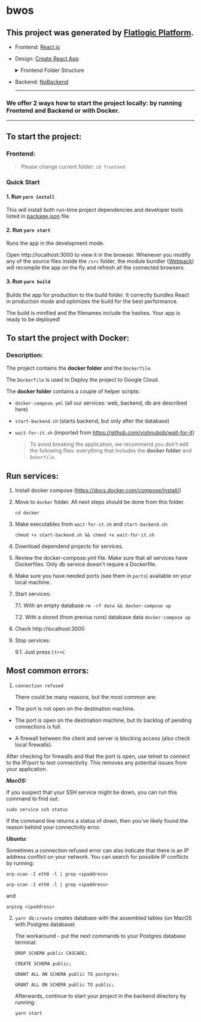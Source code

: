 

# bwos

## This project was generated by [Flatlogic Platform](https://flatlogic.com).

  - Frontend: [React.js](https://flatlogic.com/templates?framework%5B%5D=react&sort=default)

  - Design: [Create React App](https://reactjs.org/docs/create-a-new-react-app.html)

    <details><summary>Frontend Folder Structure</summary> 

    The generated application has the following frontend folder structure: 

    `src` folder which contains your working files that will be used later to create the build. the src folder contains folders as:

      - App.js;

      - App.css;

      - App.test.js;

      - Setup.test.js;

      - reportWebVitals.js;

      - index.js;

      - index.css;

      - logo.svg.

    `public` - is the web-accessible root of the site. Basically whatever is in that folder can be opened from the browser address bar. The server won't provide user access to files outside the public.   
    </details> 

- Backend: [NoBackend](https://flatlogic.com/templates?backend%5B%5D=no-backend&sort=trending)

  -----------------------
### We offer 2 ways how to start the project locally: by running Frontend and Backend or with Docker.
-----------------------

## To start the project:

### Frontend:

> Please change current folder: `cd frontend`

  ### Quick Start

  #### 1. Run `yarn install`

  This will install both run-time project dependencies and developer tools listed
  in [package.json](../project-files/package.json) file.

  #### 2. Run `yarn start`

  Runs the app in the development mode.

  Open http://localhost:3000 to view it in the browser. Whenever you modify any of the source files inside the `/src` folder,
  the module bundler ([Webpack](http://webpack.github.io/)) will recompile the
  app on the fly and refresh all the connected browsers.

  #### 3. Run `yarn build`

  Builds the app for production to the build folder.
  It correctly bundles React in production mode and optimizes the build for the best performance.

  The build is minified and the filenames include the hashes.
  Your app is ready to be deployed!

## To start the project with Docker:
### Description:

The project contains the **docker folder** and the `Dockerfile`.

The `Dockerfile` is used to Deploy the project to Google Cloud.

The **docker folder** contains a couple of helper scripts:

- `docker-compose.yml` (all our services: web, backend, db are described here)
- `start-backend.sh` (starts backend, but only after the database)
- `wait-for-it.sh` (imported from https://github.com/vishnubob/wait-for-it)

    > To avoid breaking the application, we recommend you don't edit the following files: everything that includes the **docker folder** and `Dokerfile`.

## Run services:

1. Install docker compose (https://docs.docker.com/compose/install/)

2. Move to `docker` folder. All next steps should be done from this folder.

   ``` cd docker ```

3. Make executables from `wait-for-it.sh` and `start-backend.sh`:

   ``` chmod +x start-backend.sh && chmod +x wait-for-it.sh ```

4. Download dependend projects for services.

5. Review the docker-compose.yml file. Make sure that all services have Dockerfiles. Only db service doesn't require a Dockerfile.

6. Make sure you have needed ports (see them in `ports`) available on your local machine.

7. Start services:

   7.1. With an empty database `rm -rf data && docker-compose up`

   7.2. With a stored (from previus runs) database data `docker-compose up`

8. Check http://localhost:3000

9. Stop services:

   9.1. Just press `Ctr+C`

## Most common errors:

1. `connection refused`

   There could be many reasons, but the most common are:

  - The port is not open on the destination machine.

  - The port is open on the destination machine, but its backlog of pending connections is full.

  - A firewall between the client and server is blocking access (also check local firewalls).

   After checking for firewalls and that the port is open, use telnet to connect to the IP/port to test connectivity. This removes any potential issues from your application.

   ***MacOS:***

   If you suspect that your SSH service might be down, you can run this command to find out:

   `sudo service ssh status`

   If the command line returns a status of down, then you’ve likely found the reason behind your connectivity error.

   ***Ubuntu:***

   Sometimes a connection refused error can also indicate that there is an IP address conflict on your network. You can search for possible IP conflicts by running:

   `arp-scan -I eth0 -l | grep <ipaddress>`

   `arp-scan -I eth0 -l | grep <ipaddress>`

   and

   `arping <ipaddress>`

2. `yarn db:create` creates database with the assembled tables (on MacOS with Postgres database)

   The workaround - put the next commands to your Postgres database terminal:

   `DROP SCHEMA public CASCADE;`

   `CREATE SCHEMA public;`

   `GRANT ALL ON SCHEMA public TO postgres;`

   `GRANT ALL ON SCHEMA public TO public;`

   Afterwards, continue to start your project in the backend directory by running:

   `yarn start`
